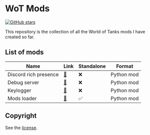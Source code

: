 # WoT Mods

[![GitHub stars](https://img.shields.io/github/stars/LockBlock-dev/wot-mods.svg)](https://github.com/LockBlock-dev/wot-mods/stargazers)

This repository is the collection of all the World of Tanks mods I have created so far.


## List of mods

| Name | Link | Standalone | Format
| --- | --- | --- | --- |
| Discord rich presence | [🔗](./rich-presence) | ❌ | Python mod
| Debug server | [🔗](./debug-server) | ❌ | Python mod
| Keylogger | [🔗](./keylogger) | ❌ | Python mod
| Mods loader | [🔗](./loader) | ✅ | Python mod


## Copyright

See the [license](/LICENSE).